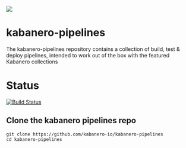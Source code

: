 ![](https://raw.githubusercontent.com/kabanero-io/kabanero-website/master/src/main/content/img/Kabanero_Logo_Hero.png)

# kabanero-pipelines
The kabanero-pipelines repository contains a collection of build, test & deploy pipelines, intended to work out of the box with the featured Kabanero collections

# Status
[![Build Status](https://api.travis-ci.org/kabanero-io/kabanero-pipelines.svg?branch=master)](https://api.travis-ci.org/kabanero-io/kabanero-pipelines)

## Clone the kabanero pipelines repo

```
git clone https://github.com/kabanero-io/kabanero-pipelines
cd kabanero-pipelines
```

